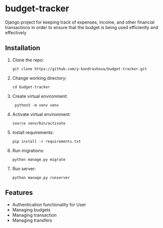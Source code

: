 # budget-tracker

Django project for keeping track of expenses, income, and other
financial transactions in order to ensure that the budget is being
used efficiently and effectively

## Installation

1. Clone the repo:
    ```shell
    git clone https://github.com/y-kondrashova/budget-tracker.git
    ```
2. Change working directory:
    ```shell
   cd budget-tracker
   ```
3. Create virtual environment:
   ```shell
    python3 -m venv venv
    ```
4. Activate virtual environment:
    ```shell
    source venv/bin/activate
    ```
5. Install requirements:
   ```shell
   pip install -r requirements.txt
   ```
6. Run migrations:
   ```shell
   python manage.py migrate
   ```
7. Run server:
   ```shell
   python manage.py runserver
   ```

## Features

* Authentication functionality for User
* Managing budgets
* Managing transaction
* Managing transfers
